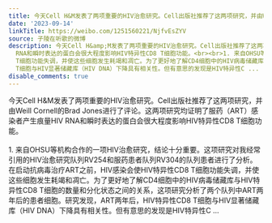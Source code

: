 ```yaml
---
title: 今天Cell H&M发表了两项重要的HIV治愈研究。Cell出版社推荐了这两项研究，并由Weill Cornell的Brad Jones进行了评论。这两项研究均证明了服药（ART）感染者产生...
date: '2023-09-14'
linkTitle: https://weibo.com/1251560221/NjfvEsZYV
source: 子陵在听歌的微博
description: 今天Cell H&amp;M发表了两项重要的HIV治愈研究。Cell出版社推荐了这两项研究，并由Weill Cornell的Brad Jones进行了评论。这两项研究均证明了服药（ART）感染者产生痕量HIV
  RNA和瞬时表达的蛋白会很大程度影响HIV特异性CD8 T细胞功能。<br><br>1. 来自OHSU等机构合作的一项HIV治愈研究，结论十分重要。这项研究对我经常引用的HIV治愈研究队列RV254和服药患者队列RV304的队列患者进行了分析。在启动抗病毒治疗ART之前，HIV感染会使HIV特异性CD8
  T细胞功能失调，并使这些细胞发生耗竭和凋亡。为了更好地了解CD4细胞中的HIV病毒储藏库与HIV特异性CD8 T细胞的数量和分化状态之间的关系，这项研究分析了两个队列中ART两年后的患者细胞。研究发现，ART两年后，HIV特异性CD8
  T细胞与HIV显著储藏库（HIV DNA）下降具有相关性。但有意思的发现是HIV特异性C ...
disable_comments: true
---
```

今天Cell H&amp;M发表了两项重要的HIV治愈研究。Cell出版社推荐了这两项研究，并由Weill Cornell的Brad Jones进行了评论。这两项研究均证明了服药（ART）感染者产生痕量HIV RNA和瞬时表达的蛋白会很大程度影响HIV特异性CD8 T细胞功能。<br><br>1. 来自OHSU等机构合作的一项HIV治愈研究，结论十分重要。这项研究对我经常引用的HIV治愈研究队列RV254和服药患者队列RV304的队列患者进行了分析。在启动抗病毒治疗ART之前，HIV感染会使HIV特异性CD8 T细胞功能失调，并使这些细胞发生耗竭和凋亡。为了更好地了解CD4细胞中的HIV病毒储藏库与HIV特异性CD8 T细胞的数量和分化状态之间的关系，这项研究分析了两个队列中ART两年后的患者细胞。研究发现，ART两年后，HIV特异性CD8 T细胞与HIV显著储藏库（HIV DNA）下降具有相关性。但有意思的发现是HIV特异性C ...